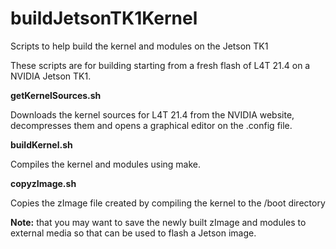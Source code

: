 # buildJetsonTK1Kernel
Scripts to help build the kernel and modules on the Jetson TK1

These scripts are for building starting from a fresh flash of L4T 21.4 on a NVIDIA Jetson TK1. 

<strong>getKernelSources.sh</strong>

Downloads the kernel sources for L4T 21.4 from the NVIDIA website, decompresses them and opens a graphical editor on the .config file. 

<strong>buildKernel.sh</strong>

Compiles the kernel and modules using make.

<strong>copyzImage.sh</strong>

Copies the zImage file created by compiling the kernel to the /boot directory


<strong>Note:</strong> that you may want to save the newly built zImage and modules to external media so that can be used to flash a Jetson image.

